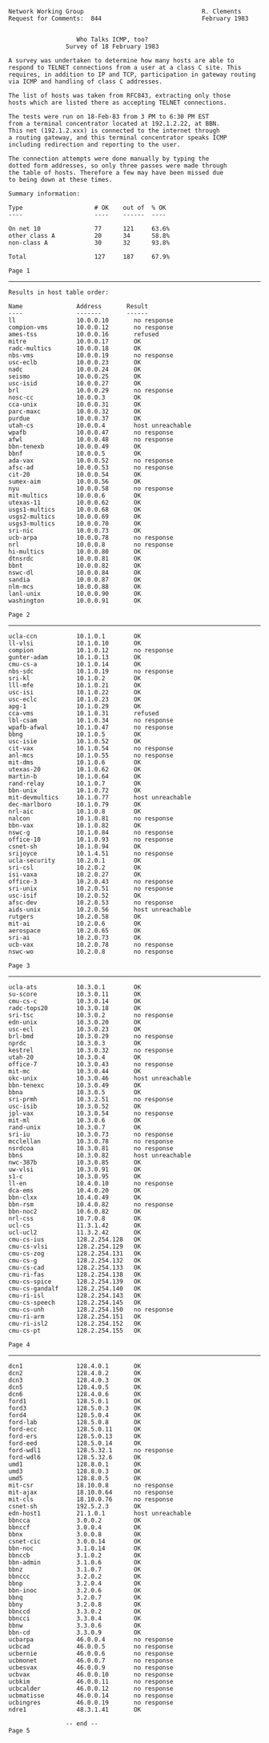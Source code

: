     Network Working Group                                 R. Clements
    Request for Comments:  844                            February 1983


                       Who Talks ICMP, too?
                    Survey of 18 February 1983

    A survey was undertaken to determine how many hosts are able to
    respond to TELNET connections from a user at a class C site. This
    requires, in addition to IP and TCP, participation in gateway routing
    via ICMP and handling of class C addresses.

    The list of hosts was taken from RFC843, extracting only those
    hosts which are listed there as accepting TELNET connections.

    The tests were run on 18-Feb-83 from 3 PM to 6:30 PM EST
    from a terminal concentrator located at 192.1.2.22, at BBN.
    This net (192.1.2.xxx) is connected to the internet through
    a routing gateway, and this terminal concentrator speaks ICMP
    including redirection and reporting to the user.

    The connection attempts were done manually by typing the
    dotted form addresses, so only three passes were made through
    the table of hosts. Therefore a few may have been missed due
    to being down at these times.

    Summary information:

    Type                    # OK    out of  % OK
    ----                    ----    ------  ----

    On net 10               77      121     63.6%
    other class A           20      34      58.8%
    non-class A             30      32      93.8%

    Total                   127     187     67.9%

    Page 1

------------------------------------------------------------------------

``` newpage
Results in host table order:

Name               Address       Result
----               -------       ------
ll                 10.0.0.10       no response
compion-vms        10.0.0.12       no response
ames-tss           10.0.0.16       refused
mitre              10.0.0.17       OK
radc-multics       10.0.0.18       OK
nbs-vms            10.0.0.19       no response
usc-eclb           10.0.0.23       OK
nadc               10.0.0.24       OK
seismo             10.0.0.25       OK
usc-isid           10.0.0.27       OK
brl                10.0.0.29       no response
nosc-cc            10.0.0.3        OK
cca-unix           10.0.0.31       OK
parc-maxc          10.0.0.32       OK
purdue             10.0.0.37       OK
utah-cs            10.0.0.4        host unreachable
wpafb              10.0.0.47       no response
afwl               10.0.0.48       no response
bbn-tenexb         10.0.0.49       OK
bbnf               10.0.0.5        OK
ada-vax            10.0.0.52       no response
afsc-ad            10.0.0.53       no response
cit-20             10.0.0.54       OK
sumex-aim          10.0.0.56       OK
nyu                10.0.0.58       no response
mit-multics        10.0.0.6        OK
utexas-11          10.0.0.62       OK
usgs1-multics      10.0.0.68       OK
usgs2-multics      10.0.0.69       OK
usgs3-multics      10.0.0.70       OK
sri-nic            10.0.0.73       OK
ucb-arpa           10.0.0.78       no response
nrl                10.0.0.8        no response
hi-multics         10.0.0.80       OK
dtnsrdc            10.0.0.81       OK
bbnt               10.0.0.82       OK
nswc-dl            10.0.0.84       OK
sandia             10.0.0.87       OK
nlm-mcs            10.0.0.88       OK
lanl-unix          10.0.0.90       OK
washington         10.0.0.91       OK

Page 2
```

------------------------------------------------------------------------

``` newpage
ucla-ccn           10.1.0.1        OK
ll-vlsi            10.1.0.10       OK
compion            10.1.0.12       no response
gunter-adam        10.1.0.13       OK
cmu-cs-a           10.1.0.14       OK
nbs-sdc            10.1.0.19       no response
sri-kl             10.1.0.2        OK
lll-mfe            10.1.0.21       OK
usc-isi            10.1.0.22       OK
usc-eclc           10.1.0.23       OK
apg-1              10.1.0.29       OK
cca-vms            10.1.0.31       refused
lbl-csam           10.1.0.34       no response
wpafb-afwal        10.1.0.47       no response
bbng               10.1.0.5        OK
usc-isie           10.1.0.52       OK
cit-vax            10.1.0.54       no response
anl-mcs            10.1.0.55       no response
mit-dms            10.1.0.6        OK
utexas-20          10.1.0.62       OK
martin-b           10.1.0.64       OK
rand-relay         10.1.0.7        OK
bbn-unix           10.1.0.72       OK
mit-devmultics     10.1.0.77       host unreachable
dec-marlboro       10.1.0.79       OK
nrl-aic            10.1.0.8        OK
nalcon             10.1.0.81       no response
bbn-vax            10.1.0.82       OK
nswc-g             10.1.0.84       no response
office-10          10.1.0.93       no response
csnet-sh           10.1.0.94       OK
srijoyce           10.1.4.51       no response
ucla-security      10.2.0.1        OK
sri-csl            10.2.0.2        OK
isi-vaxa           10.2.0.27       OK
office-3           10.2.0.43       no response
sri-unix           10.2.0.51       no response
usc-isif           10.2.0.52       OK
afsc-dev           10.2.0.53       no response
aids-unix          10.2.0.56       host unreachable
rutgers            10.2.0.58       OK
mit-ai             10.2.0.6        OK
aerospace          10.2.0.65       OK
sri-ai             10.2.0.73       OK
ucb-vax            10.2.0.78       no response
nswc-wo            10.2.0.8        no response

Page 3
```

------------------------------------------------------------------------

``` newpage
ucla-ats           10.3.0.1        OK
su-score           10.3.0.11       OK
cmu-cs-c           10.3.0.14       OK
radc-tops20        10.3.0.18       OK
sri-tsc            10.3.0.2        no response
edn-unix           10.3.0.20       OK
usc-ecl            10.3.0.23       OK
brl-bmd            10.3.0.29       no response
nprdc              10.3.0.3        OK
kestrel            10.3.0.32       no response
utah-20            10.3.0.4        OK
office-7           10.3.0.43       no response
mit-mc             10.3.0.44       OK
okc-unix           10.3.0.46       host unreachable
bbn-tenexc         10.3.0.49       OK
bbna               10.3.0.5        OK
sri-prmh           10.3.2.51       no response
usc-isib           10.3.0.52       OK
jpl-vax            10.3.0.54       no response
mit-ml             10.3.0.6        OK
rand-unix          10.3.0.7        OK
sri-iu             10.3.0.73       no response
mcclellan          10.3.0.78       no response
nsrdcoa            10.3.0.81       no response
bbns               10.3.0.82       host unreachable
nwc-387b           10.3.0.85       OK
uw-vlsi            10.3.0.91       OK
s1-c               10.3.0.95       OK
ll-en              10.4.0.10       no response
dca-ems            10.4.0.20       OK
bbn-clxx           10.4.0.49       OK
bbn-rsm            10.4.0.82       no response
bbn-noc2           10.6.0.82       OK
nrl-css            10.7.0.8        OK
ucl-cs             11.3.1.42       OK
ucl-ucl2           11.3.2.42       OK
cmu-cs-ius         128.2.254.128   OK
cmu-cs-vlsi        128.2.254.129   OK
cmu-cs-zog         128.2.254.131   OK
cmu-cs-g           128.2.254.132   OK
cmu-cs-cad         128.2.254.133   OK
cmu-ri-fas         128.2.254.138   OK
cmu-cs-spice       128.2.254.139   OK
cmu-cs-gandalf     128.2.254.140   OK
cmu-ri-isl         128.2.254.143   OK
cmu-cs-speech      128.2.254.145   OK
cmu-cs-unh         128.2.254.150   no response
cmu-ri-arm         128.2.254.151   OK
cmu-ri-isl2        128.2.254.152   OK
cmu-cs-pt          128.2.254.155   OK

Page 4
```

------------------------------------------------------------------------

``` newpage
dcn1               128.4.0.1       OK
dcn2               128.4.0.2       OK
dcn3               128.4.0.3       OK
dcn5               128.4.0.5       OK
dcn6               128.4.0.6       OK
ford1              128.5.0.1       OK
ford3              128.5.0.3       OK
ford4              128.5.0.4       OK
ford-lab           128.5.0.8       OK
ford-ecc           128.5.0.11      OK
ford-ers           128.5.0.13      OK
ford-eed           128.5.0.14      OK
ford-wdl1          128.5.32.1      no response
ford-wdl6          128.5.32.6      OK
umd1               128.8.0.1       OK
umd3               128.8.0.3       OK
umd5               128.8.0.5       OK
mit-csr            18.10.0.8       no response
mit-ajax           18.10.0.64      no response
mit-cls            18.10.0.76      no response
csnet-sh           192.5.2.3       OK
edn-host1          21.1.0.1        host unreachable
bbncca             3.0.0.2         OK
bbnccf             3.0.0.4         OK
bbnx               3.0.0.8         OK
csnet-cic          3.0.0.14        OK
bbn-noc            3.1.0.14        OK
bbnccb             3.1.0.2         OK
bbn-admin          3.1.0.6         OK
bbnz               3.1.0.7         OK
bbnccc             3.2.0.2         OK
bbnp               3.2.0.4         OK
bbn-inoc           3.2.0.6         OK
bbnq               3.2.0.7         OK
bbny               3.2.0.8         OK
bbnccd             3.3.0.2         OK
bbncci             3.3.0.4         OK
bbnw               3.3.0.6         OK
bbn-cd             3.3.0.9         OK
ucbarpa            46.0.0.4        no response
ucbcad             46.0.0.5        no response
ucbernie           46.0.0.6        no response
ucbmonet           46.0.0.7        no response
ucbesvax           46.0.0.9        no response
ucbvax             46.0.0.10       no response
ucbkim             46.0.0.11       no response
ucbcalder          46.0.0.12       no response
ucbmatisse         46.0.0.14       no response
ucbingres          46.0.0.19       no response
ndre1              48.3.1.41       OK

                -- end --
Page 5
```
